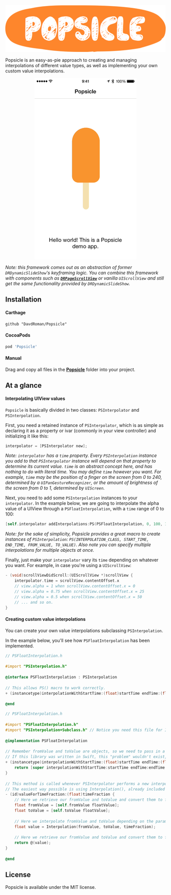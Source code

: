 <p align="center">
	<img src="Assets/header.png" alt="Header" width="550px" />
</p>

Popsicle is an easy-as-pie approach to creating and managing interpolations of different value types, as well as implementing your own custom value interpolations.

<p align="center">
	<img src="Assets/1.gif" alt="GIF 1" width="320px" />
</p>

_Note: this framework comes out as an abstraction of former `DRDynamicSlideShow`'s keyframing logic. You can combine this framework with components such as [__`DRPageScrollView`__](https://github.com/Dromaguirre/DRPageScrollView) or vanilla `UIScrollView` and still get the same functionality provided by `DRDynamicSlideShow`._

## Installation

#### Carthage

```
github "DavdRoman/Popsicle"
```

#### CocoaPods

```ruby
pod 'Popsicle'
```

#### Manual

Drag and copy all files in the [__Popsicle__](Popsicle) folder into your project.

## At a glance

#### Interpolating UIView values

`Popsicle` is basically divided in two classes: `PSInterpolator` and `PSInterpolation`.

First, you need a retained instance of `PSInterpolator`, which is as simple as declaring it as a property or ivar (commonly in your view controller) and initializing it like this:

```objective-c
interpolator = [PSInterpolator new];
```

_Note: `interpolator` has a `time` property. Every `PSInterpolation` instance you add to that `PSInterpolator` instance will depend on that property to determine its current value. `time` is an abstract concept here, and has nothing to do with literal time. You may define `time` however you want. For example, `time` may be the position of a finger on the screen from 0 to 240, determined by a `UIPanGestureRecognizer`, or the amount of brightness of the screen from 0 to 1, determined by `UIScreen`._

Next, you need to add some `PSInterpolation` instances to your `interpolator`. In the example below, we are going to interpolate the alpha value of a UIView through a `PSFloatInterpolation`, with a `time` range of 0 to 100:

```objective-c
[self.interpolator addInterpolations:PS(PSFloatInterpolation, 0, 100, 1, 0) forObjects:view keyPath:@"alpha"];
```

_Note: for the sake of simplicity, Popsicle provides a great macro to create instances of `PSInterpolation`: `PS(INTERPOLATION_CLASS, START_TIME, END_TIME, FROM_VALUE, TO_VALUE)`. Also note you can specify multiple interpolations for multiple objects at once._

Finally, just make your `interpolator` vary its `time` depending on whatever you want. For example, in case you're using a `UIScrollView`:

```objective-c
- (void)scrollViewDidScroll:(UIScrollView *)scrollView {
	interpolator.time = scrollView.contentOffset.x
	// view.alpha = 1 when scrollView.contentOffset.x = 0
	// view.alpha = 0.75 when scrollView.contentOffset.x = 25
	// view.alpha = 0.5 when scrollView.contentOffset.x = 50
	// ... and so on.
}
```

#### Creating custom value interpolations

You can create your own value interpolations subclassing `PSInterpolation`.

In the example below, you'll see how `PSFloatInterpolation` has been implemented.

```objective-c
// PSFloatInterpolation.h

#import "PSInterpolation.h"

@interface PSFloatInterpolation : PSInterpolation

// This allows PS() macro to work correctly.
+ (instancetype)interpolationWithStartTime:(float)startTime endTime:(float)endTime fromValue:(float)fromValue toValue:(float)toValue;

@end
```

```objective-c
// PSFloatInterpolation.h

#import "PSFloatInterpolation.h"
#import "PSInterpolation+Subclass.h" // Notice you need this file for Interpolation() to work.

@implementation PSFloatInterpolation

// Remember fromValue and toValue are objects, so we need to pass in a NSNumber. You may make any necessary value conversions as shown below.
// If this library was written in Swift, this "problem" wouldn't exist, since values like float are already objects in Swift. Give me some time :)
+ (instancetype)interpolationWithStartTime:(float)startTime endTime:(float)endTime fromValue:(float)fromValue toValue:(float)toValue {
	return [super interpolationWithStartTime:startTime endTime:endTime fromValue:@(fromValue) toValue:@(toValue)];
}

// This method is called whenever PSInterpolator performs a new interpolation, so you must return a value here depending on timeFraction (from 0 to 1).
// The easiest way possible is using Interpolation(), already included in PSInterpolation+Subclass.h.
- (id)valueForTimeFraction:(float)timeFraction {
	// Here we retrieve our fromValue and toValue and convert them to float in order to manage them with Interpolation().
	float fromValue = [self.fromValue floatValue];
	float toValue = [self.toValue floatValue];
	
	// Here we interpolate fromValue and toValue depending on the parameter timeFraction in order to get the intermediate value we need to return.
	float value = Interpolation(fromValue, toValue, timeFraction);
	
	// Here we retrieve our fromValue and toValue and convert them to float in order to manage them with Interpolation().
	return @(value);
}

@end
```

## License

Popsicle is available under the MIT license.

